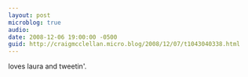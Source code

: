 ```yaml
---
layout: post
microblog: true
audio: 
date: 2008-12-06 19:00:00 -0500
guid: http://craigmcclellan.micro.blog/2008/12/07/t1043040338.html
---
```

loves laura and tweetin'.
